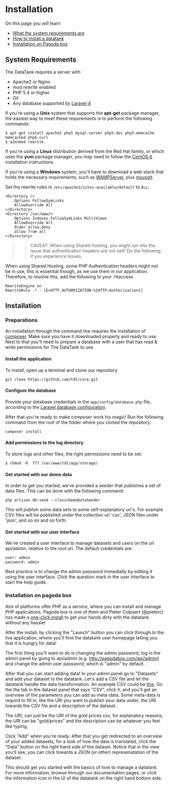 # Installation

On this page you will learn

* [What the system requirements are](#requirements)
* [How to install a datatank](#installation)
* [Installation on Pagoda box](#pagoda)

<a id='requirements' class='anchor'></a>
## System Requirements

The DataTank requires a server with

* Apache2 or Nginx
* mod rewrite enabled
* PHP 5.4 or higher
* Git
* Any database supported by [Laravel 4](http://four.laravel.com/docs/database)

If you're using a <strong>Unix</strong> system that supports the <strong>apt-get</strong> package manager, the easiest way to meet these requirements is to perform the following commands:

    $ apt-get install apache2 php5 mysql-server php5-dev php5-memcache memcached php5-curl
    $ a2enmod rewrite

If you're using a <strong>Linux</strong> distribution derived from the Red Hat family, or which uses the <strong>yum</strong> package manager, you may need to follow the [CentOS 6](installation_centos6) installation instructions.

If you're using a <strong>Windows</strong> system, you'll have to download a web stack that holds the necessary requirements, such as [WAMPServer](http://www.wampserver.com/en/), plus [msysgit](http://msysgit.github.io/).

Set the rewrite rules in <code>/etc/apache2/sites-available/default</code> to <code>ALL</code>:

    <Directory />
        Options FollowSymLinks
        AllowOverride All
    </Directory>
    <Directory /var/www/>
        Options Indexes FollowSymLinks MultiViews
        AllowOverride All
        Order allow,deny
        allow from all
    </Directory>


>> CAVEAT: When using Shared hosting, you might run into the issue that authentication headers are not set!! Do the following if you experience issues.

When using Shared Hosting, some PHP Authentication headers might not be in use, this is essential though, as we use them in our application. Therefore, to resolve this, add the following to your .htaccess

    RewriteEngine on
    RewriteRule .* - [E=HTTP_AUTHORIZATION:%{HTTP:Authorization}]


<a id='installation' class='anchor'></a>
## Installation

### Preparations

An installation through the command line requires the installation of [composer](http://getcomposer.org/). Make sure you have it downloaded properly and ready to use. Next to that you'll need to prepare a database with a user that has read & write permissions for The DataTank to use.

#### Install the application

To install, open up a terminal and clone our repository

    git clone https://github.com/tdt/core.git

#### Configure the database

Provide your database credentials in the `app/config/database.php` file, according to the [Laravel database configuration](http://laravel.com/docs/configuration).

After that you're ready to make composer work his magic! Run the following command from the root of the folder where you cloned the repository:

    composer install

#### Add permissions to the log directory

To store logs and other files, the right permissions need to be set:

    $ chmod -R  777 /var/www/tdt/app/storage/

#### Get started with our demo data

In order to get you started, we've provided a seeder that publishes a set of data files. This can be done with the following command:

    php artisan db:seed --class=DemoDataSeeder

This will publish some data sets to some self-explanatory uri's. For example CSV files will be published under the collection uri 'csv', JSON files under 'json', and so on and so forth.

#### Get started with our user interface

We've created a user interface to manage datasets and users on the uri api/admin, relative to the root uri. The default credentials are:

    user: admin
    password: admin

Best practice is to change the admin password immediatly by editing it using the user interface. Click the question mark <i class='fa fa-lg fa-question-circle'></i> in the user interface to start the help guide.


<a id='pagoda' class='anchor'></a>
### Installation on pagoda box

Alot of platforms offer PHP as a service, where you can install and manage PHP applications. Pagoda box is one of them and Pieter Colpaert (@pieterc) has made a [one-click install](https://pagodabox.com/cafe/pietercolpaert/thedatatank) to get your hands dirty with the datatank without any hassle!

After the install, by clicking the "Launch" button you can click through to the live application, where you'll find the datatank user homepage telling you that it is hungry for data!

The first thing you'll want to do is changing the admin password, log in the admin panel by going to api/admin (e.g. http://pagodabox.com/api/admin) and change the admin user password, which is "admin" by default.

After that you can start adding data! In your admin panel go to "Datasets" and add your dataset to the datatank. Let's add a CSV file and let the datatank handle the data transformation. An example CSV could be [this](https://raw.githubusercontent.com/datasets/gold-prices/master/data/data.csv). Go the the tab in the dataset panel that says "CSV", click it, and you'll get an overview of the parameters you can add as meta-data. Some meta-data is requird to fill in, like the URI you want to publish your data under, the URI towards the CSV file and a description of the dataset.

The URI, can just be the URI of the gold prices csv, for explanatory reasons, the URI can be "gold/prices" and the description can be whatever you feel like typing.

Click "Add" when you're ready. After that you get redirected to an overview of your added datasets, for a look of how the data is translated, click the "Data" button on the right hand side of the dataset. Notice that in the view you'll see, you can click towards a JSON (or other) represenatation of the dataset.

This should get you started with the basics of how to manage a datatank. For more information, browse through our documentation pages, or click the information icon in the UI of the datatank on the right hand bottom side.